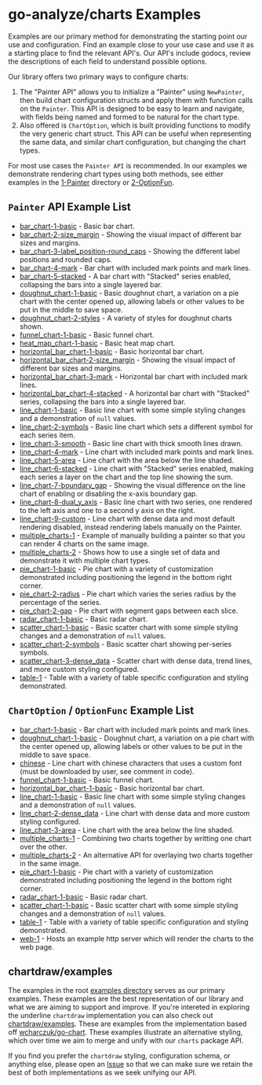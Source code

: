 # go-analyze/charts Examples

Examples are our primary method for demonstrating the starting point our use and configuration. Find an example close to your use case and use it as a starting place to find the relevant API's. Our API's include godocs, review the descriptions of each field to understand possible options.

Our library offers two primary ways to configure charts:
1. The "Painter API" allows you to initialize a "Painter" using `NewPainter`, then build chart configuration structs and apply them with function calls on the `Painter`. This API is designed to be easy to learn and navigate, with fields being named and formed to be natural for the chart type.
2. Also offered is `ChartOption`, which is built providing functions to modify the very generic chart struct. This API can be useful when representing the same data, and similar chart configuration, but changing the chart types.

For most use cases the `Painter API` is recommended. In our examples we demonstrate rendering chart types using both methods, see either examples in the [1-Painter](./1-Painter) directory or [2-OptionFun](./2-OptionFunc).

## `Painter` API Example List

* [bar_chart-1-basic](./1-Painter/bar_chart-1-basic) - Basic bar chart.
* [bar_chart-2-size_margin](./1-Painter/bar_chart-2-size_margin) - Showing the visual impact of different bar sizes and margins.
* [bar_chart-3-label_position-round_caps](./1-Painter/bar_chart-3-label_position-round_caps) - Showing the different label positions and rounded caps.
* [bar_chart-4-mark](./1-Painter/bar_chart-4-mark) - Bar chart with included mark points and mark lines.
* [bar_chart-5-stacked](./1-Painter/bar_chart-5-stacked) - A bar chart with "Stacked" series enabled, collapsing the bars into a single layered bar.
* [doughnut_chart-1-basic](./1-Painter/doughnut_chart-1-basic) - Basic doughnut chart, a variation on a pie chart with the center opened up, allowing labels or other values to be put in the middle to save space.
* [doughnut_chart-2-styles](./1-Painter/doughnut_chart-2-styles) - A variety of styles for doughnut charts shown.
* [funnel_chart-1-basic](./1-Painter/funnel_chart-1-basic) - Basic funnel chart.
* [heat_map_chart-1-basic](./1-Painter/heat_map_chart-1-basic) - Basic heat map chart.
* [horizontal_bar_chart-1-basic](./1-Painter/horizontal_bar_chart-1-basic) - Basic horizontal bar chart.
* [horizontal_bar_chart-2-size_margin](./1-Painter/horizontal_bar_chart-2-size_margin) - Showing the visual impact of different bar sizes and margins.
* [horizontal_bar_chart-3-mark](./1-Painter/horizontal_bar_chart-3-mark) - Horizontal bar chart with included mark lines.
* [horizontal_bar_chart-4-stacked](./1-Painter/horizontal_bar_chart-4-stacked) - A horizontal bar chart with "Stacked" series, collapsing the bars into a single layered bar.
* [line_chart-1-basic](./1-Painter/line_chart-1-basic) - Basic line chart with some simple styling changes and a demonstration of `null` values.
* [line_chart-2-symbols](./1-Painter/line_chart-2-symbols) - Basic line chart which sets a different symbol for each series item.
* [line_chart-3-smooth](./1-Painter/line_chart-3-smooth) - Basic line chart with thick smooth lines drawn.
* [line_chart-4-mark](./1-Painter/line_chart-4-mark) - Line chart with included mark points and mark lines.
* [line_chart-5-area](./1-Painter/line_chart-5-area) - Line chart with the area below the line shaded.
* [line_chart-6-stacked](./1-Painter/line_chart-6-stacked) - Line chart with "Stacked" series enabled, making each series a layer on the chart and the top line showing the sum.
* [line_chart-7-boundary_gap](./1-Painter/line_chart-7-boundary_gap) - Showing the visual difference on the line chart of enabling or disabling the x-axis boundary gap.
* [line_chart-8-dual_y_axis](./1-Painter/line_chart-8-dual_y_axis) - Basic line chart with two series, one rendered to the left axis and one to a second y axis on the right.
* [line_chart-9-custom](./1-Painter/line_chart-9-custom) - Line chart with dense data and most default rendering disabled, instead rendering labels manually on the Painter.
* [multiple_charts-1](./1-Painter/multiple_charts-1) - Example of manually building a painter so that you can render 4 charts on the same image.
* [multiple_charts-2](./1-Painter/multiple_charts-2) - Shows how to use a single set of data and demonstrate it with multiple chart types.
* [pie_chart-1-basic](./1-Painter/pie_chart-1-basic) - Pie chart with a variety of customization demonstrated including positioning the legend in the bottom right corner.
* [pie_chart-2-radius](./1-Painter/pie_chart-2-radius) - Pie chart which varies the series radius by the percentage of the series.
* [pie_chart-2-gap](./1-Painter/pie_chart-2-gap) - Pie chart with segment gaps between each slice.
* [radar_chart-1-basic](./1-Painter/radar_chart-1-basic) - Basic radar chart.
* [scatter_chart-1-basic](./1-Painter/scatter_chart-1-basic) - Basic scatter chart with some simple styling changes and a demonstration of `null` values.
* [scatter_chart-2-symbols](./1-Painter/scatter_chart-2-symbols) - Basic scatter chart showing per-series symbols.
* [scatter_chart-3-dense_data](./1-Painter/scatter_chart-3-dense_data) - Scatter chart with dense data, trend lines, and more custom styling configured.
* [table-1](./1-Painter/table-1) - Table with a variety of table specific configuration and styling demonstrated.

## `ChartOption` / `OptionFunc` Example List

* [bar_chart-1-basic](./2-OptionFunc/bar_chart-1-basic) - Bar chart with included mark points and mark lines.
* [doughnut_chart-1-basic](./2-OptionFunc/doughnut_chart-1-basic) - Doughnut chart, a variation on a pie chart with the center opened up, allowing labels or other values to be put in the middle to save space.
* [chinese](./2-OptionFunc/chinese) - Line chart with chinese characters that uses a custom font (must be downloaded by user, see comment in code).
* [funnel_chart-1-basic](./2-OptionFunc/funnel_chart-1-basic) - Basic funnel chart.
* [horizontal_bar_chart-1-basic](./2-OptionFunc/horizontal_bar_chart-1-basic) - Basic horizontal bar chart.
* [line_chart-1-basic](./2-OptionFunc/line_chart-1-basic) - Basic line chart with some simple styling changes and a demonstration of `null` values.
* [line_chart-2-dense_data](./2-OptionFunc/line_chart-2-dense_data) - Line chart with dense data and more custom styling configured.
* [line_chart-3-area](./2-OptionFunc/line_chart-3-area) - Line chart with the area below the line shaded.
* [multiple_charts-1](./2-OptionFunc/multiple_charts-1) - Combining two charts together by writting one chart over the other.
* [multiple_charts-2](./2-OptionFunc/multiple_charts-2) - An alternative API for overlaying two charts together in the same image.
* [pie_chart-1-basic](./2-OptionFunc/pie_chart-1-basic) - Pie chart with a variety of customization demonstrated including positioning the legend in the bottom right corner.
* [radar_chart-1-basic](./2-OptionFunc/radar_chart-1-basic) - Basic radar chart.
* [scatter_chart-1-basic](./2-OptionFunc/scatter_chart-1-basic) - Basic scatter chart with some simple styling changes and a demonstration of `null` values.
* [table-1](./2-OptionFunc/table-1) - Table with a variety of table specific configuration and styling demonstrated.
* [web-1](./2-OptionFunc/web-1) - Hosts an example http server which will render the charts to the web page.

## chartdraw/examples

The examples in the root [examples directory](https://github.com/go-analyze/charts/tree/main/examples) serves as our primary examples. These examples are the best representation of our library and what we are aiming to support and improve. If you're intereted in exploring the underline `chartdraw` implementation you can also check out [chartdraw/examples](https://github.com/go-analyze/charts/tree/main/chartdraw/examples). These are examples from the implementation based off [wcharczuk/go-chart](https://github.com/wcharczuk/go-chart). These examples illustrate an alternative styling, which over time we aim to merge and unify with our `charts` package API.

If you find you prefer the `chartdraw` styling, configuration schema, or anything else, please open an [Issue](https://github.com/go-analyze/charts/issues) so that we can make sure we retain the best of both implementations as we seek unifying our API.
